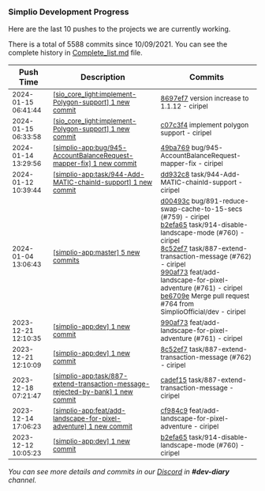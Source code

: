 
### Simplio Development Progress

Here are the last 10 pushes to the projects we are currently working.

There is a total of 5588 commits since 10/09/2021. You can see the complete history in
 [Complete_list.md](Complete_list.md) file.

| Push Time | Description | Commits |
| --- | --- | --- |
| <sub>2024-01-15 06:41:44</sub> | <sub>[[sio_core_light:implement-Polygon-support] 1 new commit](https://github.com/SimplioOfficial/sio_core_light/commit/8697ef7d27c2a14569446d8d4475ef6fe7e022be)</sub> | <sub>[8697ef7](https://github.com/SimplioOfficial/sio_core_light/commit/8697ef7d27c2a14569446d8d4475ef6fe7e022be) version increase to 1.1.12 - ciripel</sub> |
| <sub>2024-01-15 06:33:58</sub> | <sub>[[sio_core_light:implement-Polygon-support] 1 new commit](https://github.com/SimplioOfficial/sio_core_light/commit/c07c3f41ad955cee4baf05bdf8d3228197d32a41)</sub> | <sub>[c07c3f4](https://github.com/SimplioOfficial/sio_core_light/commit/c07c3f41ad955cee4baf05bdf8d3228197d32a41) implement polygon support - ciripel</sub> |
| <sub>2024-01-14 13:29:56</sub> | <sub>[[simplio-app:bug/945-AccountBalanceRequest-mapper-fix] 1 new commit](https://github.com/SimplioOfficial/simplio-app/commit/49ba7699207656ad1d99953565b34690046585a6)</sub> | <sub>[49ba769](https://github.com/SimplioOfficial/simplio-app/commit/49ba7699207656ad1d99953565b34690046585a6) bug/945-AccountBalanceRequest-mapper-fix - ciripel</sub> |
| <sub>2024-01-12 10:39:44</sub> | <sub>[[simplio-app:task/944-Add-MATIC-chainId-support] 1 new commit](https://github.com/SimplioOfficial/simplio-app/commit/dd932c8a22f840d4fa00d4080e87d7f1d152af5d)</sub> | <sub>[dd932c8](https://github.com/SimplioOfficial/simplio-app/commit/dd932c8a22f840d4fa00d4080e87d7f1d152af5d) task/944-Add-MATIC-chainId-support - ciripel</sub> |
| <sub>2024-01-04 13:06:43</sub> | <sub>[[simplio-app:master] 5 new commits](https://github.com/SimplioOfficial/simplio-app/compare/d88b3596eaa7...be6709ebdf92)</sub> | <sub>[d00493c](https://github.com/SimplioOfficial/simplio-app/commit/d00493cb5ce0bb91db0b54009ba9643c160ff159) bug/891-reduce-swap-cache-to-15-secs (#759) - ciripel<br>[b2efa65](https://github.com/SimplioOfficial/simplio-app/commit/b2efa65d0fbec355ef6a0427669733d293762e7c) task/914-disable-landscape-mode (#760) - ciripel<br>[8c52ef7](https://github.com/SimplioOfficial/simplio-app/commit/8c52ef7b95e1355f806ae756355cdcb17bf88f4b) task/887-extend-transaction-message (#762) - ciripel<br>[990af73](https://github.com/SimplioOfficial/simplio-app/commit/990af7318f823276f16a1dd7f052aca13a939c22) feat/add-landscape-for-pixel-adventure (#761) - ciripel<br>[be6709e](https://github.com/SimplioOfficial/simplio-app/commit/be6709ebdf92310d3e90fa50b18f4bd50e181bde) Merge pull request #764 from SimplioOfficial/dev - ciripel</sub> |
| <sub>2023-12-21 12:10:35</sub> | <sub>[[simplio-app:dev] 1 new commit](https://github.com/SimplioOfficial/simplio-app/commit/990af7318f823276f16a1dd7f052aca13a939c22)</sub> | <sub>[990af73](https://github.com/SimplioOfficial/simplio-app/commit/990af7318f823276f16a1dd7f052aca13a939c22) feat/add-landscape-for-pixel-adventure (#761) - ciripel</sub> |
| <sub>2023-12-21 12:10:09</sub> | <sub>[[simplio-app:dev] 1 new commit](https://github.com/SimplioOfficial/simplio-app/commit/8c52ef7b95e1355f806ae756355cdcb17bf88f4b)</sub> | <sub>[8c52ef7](https://github.com/SimplioOfficial/simplio-app/commit/8c52ef7b95e1355f806ae756355cdcb17bf88f4b) task/887-extend-transaction-message (#762) - ciripel</sub> |
| <sub>2023-12-18 07:21:47</sub> | <sub>[[simplio-app:task/887-extend-transaction-message-rejected-by-bank] 1 new commit](https://github.com/SimplioOfficial/simplio-app/commit/cadef15a748b42024b611025c98f6230945bad2e)</sub> | <sub>[cadef15](https://github.com/SimplioOfficial/simplio-app/commit/cadef15a748b42024b611025c98f6230945bad2e) task/887-extend-transaction-message - ciripel</sub> |
| <sub>2023-12-14 17:06:23</sub> | <sub>[[simplio-app:feat/add-landscape-for-pixel-adventure] 1 new commit](https://github.com/SimplioOfficial/simplio-app/commit/cf984c9c20a836823669218f47a1fdc2c6e12062)</sub> | <sub>[cf984c9](https://github.com/SimplioOfficial/simplio-app/commit/cf984c9c20a836823669218f47a1fdc2c6e12062) feat/add-landscape-for-pixel-adventure - ciripel</sub> |
| <sub>2023-12-12 10:05:23</sub> | <sub>[[simplio-app:dev] 1 new commit](https://github.com/SimplioOfficial/simplio-app/commit/b2efa65d0fbec355ef6a0427669733d293762e7c)</sub> | <sub>[b2efa65](https://github.com/SimplioOfficial/simplio-app/commit/b2efa65d0fbec355ef6a0427669733d293762e7c) task/914-disable-landscape-mode (#760) - ciripel</sub> |

_You can see more details and commits in our [Discord](https://discord.gg/aKhjuwZmdP) in **#dev-diary** channel._
